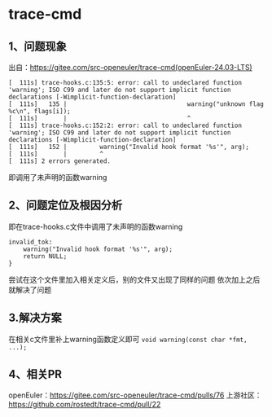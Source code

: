# trace-cmd #

## 1、问题现象 ##

出自：https://gitee.com/src-openeuler/trace-cmd(openEuler-24.03-LTS)
```
[  111s] trace-hooks.c:135:5: error: call to undeclared function 'warning'; ISO C99 and later do not support implicit function declarations [-Wimplicit-function-declaration]
[  111s]   135 |                                 warning("unknown flag %c\n", flags[i]);
[  111s]       |                                 ^
[  111s] trace-hooks.c:152:2: error: call to undeclared function 'warning'; ISO C99 and later do not support implicit function declarations [-Wimplicit-function-declaration]
[  111s]   152 |         warning("Invalid hook format '%s'", arg);
[  111s]       |         ^
[  111s] 2 errors generated.
```
即调用了未声明的函数warning

## 2、问题定位及根因分析 ##

即在trace-hooks.c文件中调用了未声明的函数warning
```
invalid_tok:
	warning("Invalid hook format '%s'", arg);
	return NULL;
}
```
尝试在这个文件里加入相关定义后，别的文件又出现了同样的问题
依次加上之后就解决了问题

## 3.解决方案 ##

在相关c文件里补上warning函数定义即可
`void warning(const char *fmt, ...); `
## 4、相关PR ##
openEuler：https://gitee.com/src-openeuler/trace-cmd/pulls/76
上游社区：https://github.com/rostedt/trace-cmd/pull/22